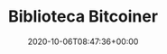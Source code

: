 ---
title : "Biblioteca Bitcoiner"
description: "Ho lavorato a un nuovo sistema di contante elettronico completamente peer-to-peer, senza terze parti fidate..."
lead: "Ho lavorato a un nuovo sistema di contante elettronico completamente
peer-to-peer, senza terze parti fidate..."
date: 2020-10-06T08:47:36+00:00
lastmod: 2020-10-06T08:47:36+00:00
draft: false
images: []
---